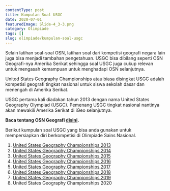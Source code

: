 ```yaml
---
contentType: post
title: Kumpulan Soal USGC
date: 2020-07-01
featuredImage: Slide-4_3-3.png
category: Olimpiade
tags: []
slug: olimpiade/kumpulan-soal-usgc
---
```


Selain latihan soal-soal OSN, latihan soal dari kompetisi geografi negara lain juga bisa menjadi tambahan pengetahuan. USGC bisa dibilang seperti OSN Geografi-nya Amerika Serikat sehingga soal USGC juga cukup relevan untuk mengasah kemampuan untuk menghadapi OSN selanjutnya.

United States Geography Championships atau biasa disingkat USGC adalah kompetisi geografi tingkat nasional untuk siswa sekolah dasar dan menengah di Amerika Serikat.

USGC pertama kali diadakan tahun 2013 dengan nama United States Geography Olympiad (USGC). Pemenang USGC tingkat nasional nantinya akan mewakili Amerika Serikat di iGeo selanjutnya.

**Baca tentang OSN Geografi [disini](https://supergeografi.com/olimpiade/mengenal-osn-geografi/).**

Berikut kumpulan soal USGC yang bisa anda gunakan untuk mempersiapkan diri berkompetisi di Olimpiade Sains Nasional.

1. [United States Geography Championships 2013](https://drive.google.com/drive/folders/1AJriGWGcyDNqsPcuAIsclSBswdBjA2P6?usp=sharing)
2. [](https://drive.google.com/drive/folders/1p25Mp3VLQe9HOIp-MyP3HhglaBFfTUrt?usp=sharing)[United States Geography Championships 2014](https://drive.google.com/drive/folders/1p25Mp3VLQe9HOIp-MyP3HhglaBFfTUrt?usp=sharing)
3. [](https://drive.google.com/drive/folders/17j-z0OPGOI_sBeBUdFQlwm8D-qPgOjS_?usp=sharing)[United States Geography Championships 2015](https://drive.google.com/drive/folders/17j-z0OPGOI_sBeBUdFQlwm8D-qPgOjS_?usp=sharing)
4. [](https://drive.google.com/drive/folders/1EZEKFku1zbC3xAFK01XP54og1J5gYbgU?usp=sharing)[United States Geography Championships 2016](https://drive.google.com/drive/folders/1EZEKFku1zbC3xAFK01XP54og1J5gYbgU?usp=sharing)
5. [](https://drive.google.com/drive/folders/199GeXDmDBzsViIfkdP2hBlA2pslqI4Qa?usp=sharing)[United States Geography Championships 2017](https://drive.google.com/drive/folders/199GeXDmDBzsViIfkdP2hBlA2pslqI4Qa?usp=sharing)
6. [](https://drive.google.com/drive/folders/199GeXDmDBzsViIfkdP2hBlA2pslqI4Qa?usp=sharing)[United States Geography Championships 2018](https://drive.google.com/drive/folders/1sSgsYE74zKfXs5qnLg2cJz5-e29LIBNf?usp=sharing)
7. [](https://drive.google.com/drive/folders/1_-9mvrQuRmeNWydED6KivRYZyakdvcOZ?usp=sharing)[United States Geography Championships 2019](https://drive.google.com/drive/folders/1_-9mvrQuRmeNWydED6KivRYZyakdvcOZ?usp=sharing)
8. United States Geography Championships 2020
